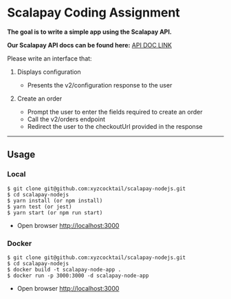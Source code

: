 # Scalapay Coding Assignment

**The goal is to write a simple app using the Scalapay API.**

**Our Scalapay API docs can be found here:** [API DOC LINK](https://docs.api.scalapay.com/)

Please write an interface that:
1. Displays configuration
    - Presents the v2/configuration response to the user

1. Create an order
    - Prompt the user to enter the fields required to create an order
    - Call the v2/orders endpoint
    - Redirect the user to the checkoutUrl provided in the response

---
## Usage 

### Local 

```shell
$ git clone git@github.com:xyzcocktail/scalapay-nodejs.git
$ cd scalapay-nodejs  
$ yarn install (or npm install) 
$ yarn test (or jest)  
$ yarn start (or npm run start) 
```
* Open browser [http://localhost:3000](http://localhost:3000) 

### Docker 

```shell
$ git clone git@github.com:xyzcocktail/scalapay-nodejs.git
$ cd scalapay-nodejs
$ docker build -t scalapay-node-app . 
$ docker run -p 3000:3000 -d scalapay-node-app 
```
* Open browser [http://localhost:3000](http://localhost:3000)
